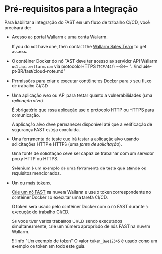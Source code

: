 [link-wl-portal-us]:        https://us1.my.wallarm.com
[link-wl-portal-eu]:        https://my.wallarm.com    
[link-selenium]:            https://www.seleniumhq.org/

[doc-create-node]:          ../operations/create-node.md
[doc-about-token]:          ../operations/internals.md#token
[doc-integration-overview]: integration-overview.md


# Pré-requisitos para a Integração

Para habilitar a integração do FAST em um fluxo de trabalho CI/CD, você precisará de:

* Acesso ao portal Wallarm e uma conta Wallarm.
    
    If you do not have one, then contact the [Wallarm Sales Team](mailto:sales@wallarm.com) to get access.
    
* O contêiner Docker do nó FAST deve ter acesso ao servidor API Wallarm `us1.api.wallarm.com` via protocolo HTTPS (`TCP/443`)
--8<-- "../include-pt-BR/fast/cloud-note.md"

 * Permissões para criar e executar contêineres Docker para o seu fluxo de trabalho CI/CD
    
* Uma aplicação web ou API para testar quanto a vulnerabilidades (uma *aplicação alvo*)
    
    É obrigatório que essa aplicação use o protocolo HTTP ou HTTPS para comunicação.
    
    A aplicação alvo deve permanecer disponível até que a verificação de segurança FAST esteja concluída.
    
* Uma ferramenta de teste que irá testar a aplicação alvo usando solicitações HTTP e HTTPS (uma *fonte de solicitação*).
    
    Uma fonte de solicitação deve ser capaz de trabalhar com um servidor proxy HTTP ou HTTPS.
    
    [Selenium][link-selenium] é um exemplo de uma ferramenta de teste que atende os requisitos mencionados.
    
* Um ou mais [tokens][doc-about-token].
    <p id="anchor-token"></p>

    [Crie um nó FAST][doc-create-node] na nuvem Wallarm e use o token correspondente no contêiner Docker ao executar uma tarefa CI/CD.  
    
    O token será usado pelo contêiner Docker com o nó FAST durante a execução do trabalho CI/CD.

    Se você tiver vários trabalhos CI/CD sendo executados simultaneamente, crie um número apropriado de nós FAST na nuvem Wallarm.

    !!! info "Um exemplo de token"
        O valor `token_Qwe12345` é usado como um exemplo de token em todo este guia.